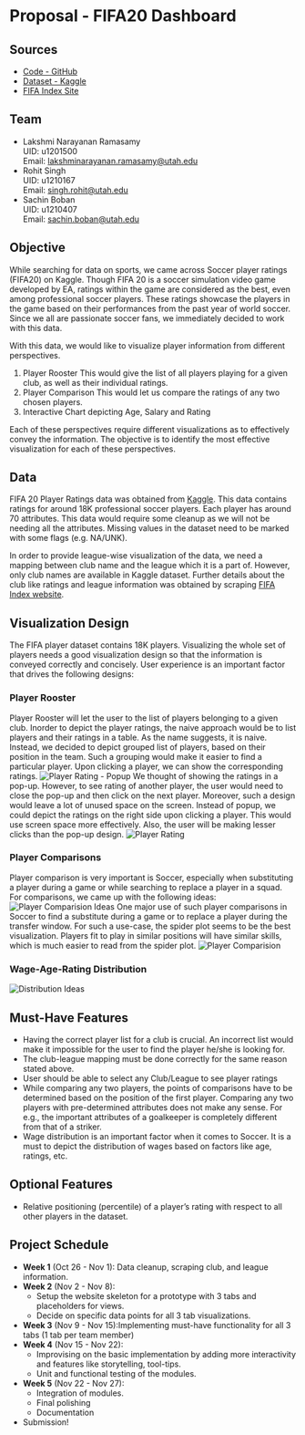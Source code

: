 # Proposal - FIFA20 Dashboard

## Sources
* [Code - GitHub][src-code]
* [Dataset - Kaggle][data-src]
* [FIFA Index Site][fifa-idx]

## Team
* Lakshmi Narayanan Ramasamy<br>
  UID: u1201500<br>
  Email: [lakshminarayanan.ramasamy@utah.edu](mailto:lakshminarayanan.ramasamy@utah.edu)
* Rohit Singh<br>
  UID: u1210167<br>
  Email: [singh.rohit@utah.edu](mailto:singh.rohit@utah.edu)
* Sachin Boban<br>
  UID: u1210407<br>
  Email: [sachin.boban@utah.edu](mailto:sachin.boban@utah.edu)

## Objective
While searching for data on sports, we came across Soccer player ratings (FIFA20)
on Kaggle. Though FIFA 20 is a soccer simulation video game developed by EA,
ratings within the game are considered as the best, even among professional
soccer players. These ratings showcase the players in the game based on their
performances from the past year of world soccer. Since we all are passionate
soccer fans, we immediately decided to work with this data.

With this data, we would like to visualize player information from different
perspectives.
1. Player Rooster
   This would give the list of all players playing for a given club, as well as
   their individual ratings.
2. Player Comparison
   This would let us compare the ratings of any two chosen players.
3. Interactive Chart depicting Age, Salary and Rating

Each of these perspectives require different visualizations as to effectively
convey the information. The objective is to identify the most effective
visualization for each of these perspectives.

## Data
FIFA 20 Player Ratings data was obtained from [Kaggle][data-src]. This data
contains ratings for around 18K professional soccer players. Each player has
around 70 attributes. This data would require some cleanup as we will not be
needing all the attributes. Missing values in the dataset need to be marked with
some flags (e.g. NA/UNK).

In order to provide league-wise visualization of the data, we need a mapping
between club name and the league which it is a part of. However, only club names
are available in Kaggle dataset. Further details about the club like ratings and
league information was obtained by scraping [FIFA Index website][fifa-idx].

## Visualization Design
The FIFA player dataset contains 18K players. Visualizing the whole set of
players needs a good visualization design so that the information is conveyed
correctly and concisely. User experience is an important factor that drives the
following designs:

### Player Rooster
Player Rooster will let the user to the list of players belonging to a given
club. Inorder to depict the player ratings, the naive approach would be to list
players and their ratings in a table. As the name suggests, it is naive.
Instead, we decided to depict grouped list of players, based on their position
in the team. Such a grouping would make it easier to find a particular player.
Upon clicking a player, we can show the corresponding ratings.
![Player Rating - Popup](images/player_rating_popup.jpg)
We thought of showing the ratings in a pop-up. However, to see rating of another
player, the user would need to close the pop-up and then click on the next
player. Moreover, such a design would leave a lot of unused space on the screen.
Instead of popup, we could depict the ratings on the right side upon clicking a
player. This would use screen space more effectively. Also, the user will be
making lesser clicks than the pop-up design.
![Player Rating](images/player_rating.png)

### Player Comparisons
Player comparison is very important is Soccer, especially when substituting a
player during a game or while searching to replace a player in a squad. For
comparisons, we came up with the following ideas:
![Player Comparision Ideas](images/player_compare_ideas.png)
One major use of such player comparisons in Soccer to find a substitute during a
game or to replace a player during the transfer window. For such a use-case, the
spider plot seems to be the best visualization. Players fit to play in similar
positions will have similar skills, which is much easier to read from the spider
plot.
![Player Comparision](images/player_compare.png)

### Wage-Age-Rating Distribution
![Distribution Ideas](images/wage_dist_idea.png)

## Must-Have Features
* Having the correct player list for a club is crucial. An incorrect list would
  make it impossible for the user to find the player he/she is looking for.
* The club-league mapping must be done correctly for the same reason stated
  above.
* User should be able to select any Club/League to see player ratings
* While comparing any two players, the points of comparisons have to be
  determined based on the position of the first player. Comparing any two
  players with pre-determined attributes does not make any sense. For e.g., the
  important attributes of a goalkeeper is completely different from that of a
  striker.
* Wage distribution is an important factor when it comes to Soccer. It is a must
  to depict the distribution of wages based on factors like age, ratings, etc.

## Optional Features
* Relative positioning (percentile) of a player’s rating with respect to all
  other players in the dataset.

## Project Schedule
* **Week 1** (Oct 26 - Nov 1): Data cleanup, scraping club, and league information.
* **Week 2** (Nov 2 - Nov 8):
  + Setup the website skeleton for a prototype with 3 tabs and placeholders for
    views.
  + Decide on specific data points for all 3 tab visualizations.
* **Week 3** (Nov 9 - Nov 15):Implementing must-have functionality for all 3 tabs
  (1 tab per team member)
* **Week 4** (Nov 15 - Nov 22):
  + Improvising on the basic implementation by adding more interactivity and
    features like storytelling, tool-tips.
  + Unit and functional testing of the modules.
* **Week 5** (Nov 22 - Nov 27):
  + Integration of modules.
  + Final polishing
  + Documentation
* Submission!

[src-code]: https://github.com/sachinboban/datavis-fifa20-dashboard
[data-src]: https://www.kaggle.com/sagunsh/fifa-20-complete-player-dataset
[fifa-idx]: https://www.fifaindex.com/teams/?league=53&order=desc
